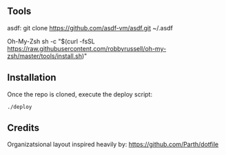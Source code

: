 Tools
---------------------
asdf:
git clone https://github.com/asdf-vm/asdf.git ~/.asdf

Oh-My-Zsh
sh -c "$(curl -fsSL https://raw.githubusercontent.com/robbyrussell/oh-my-zsh/master/tools/install.sh)"



## Installation

Once the repo is cloned, execute the deploy script:
```
./deploy
```

## Credits
Organizatsional layout inspired heavily by: https://github.com/Parth/dotfile

